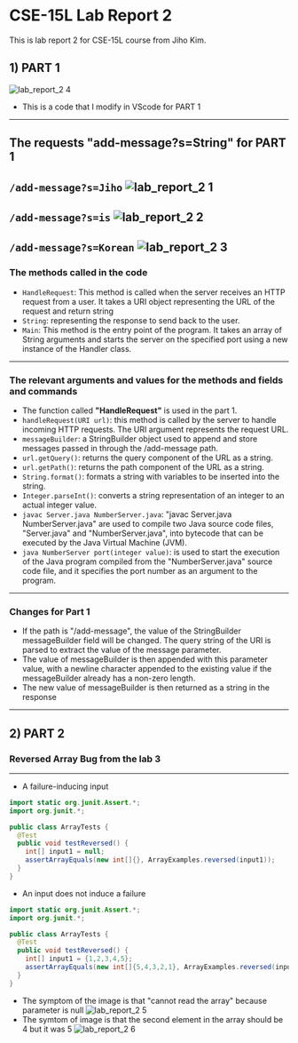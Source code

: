 # CSE-15L Lab Report 2
This is lab report 2 for CSE-15L course from Jiho Kim.
## 1) PART 1
![lab_report_2 4](https://user-images.githubusercontent.com/129816454/233743743-c036a90f-0e5a-4103-b29d-6ec3fefd925b.png)
* This is a code that I modify in VScode for PART 1
---
## The requests "add-message?s=String" for PART 1
 `/add-message?s=Jiho`
![lab_report_2 1](https://user-images.githubusercontent.com/129816454/233746955-bfa94262-b81d-4291-9acd-ce2c81dcdf75.png)    
---
  `/add-message?s=is`
![lab_report_2 2](https://user-images.githubusercontent.com/129816454/233747190-1ca335ea-396e-4c00-93bc-524772227c68.png)     
--- 
  `/add-message?s=Korean`
![lab_report_2 3](https://user-images.githubusercontent.com/129816454/233747363-ce236fb2-86fc-4e49-a84d-c156cb0181d5.png)    
---
### The methods called in the code
* `HandleRequest`: This method is called when the server receives an HTTP request from a user. It takes a URI object representing the URL of the request and return string    
* `String`: representing the response to send back to the user.
* `Main`: This method is the entry point of the program. It takes an array of String arguments and starts the server on the specified port using a new instance of the Handler class.
---
### The relevant arguments and values for the methods and fields and commands
* The function called **"HandleRequest"** is used in the part 1.
* `handleRequest(URI url)`: this method is called by the server to handle incoming HTTP requests. The URI argument represents the request URL. 
* `messageBuilder`: a StringBuilder object used to append and store messages passed in through the /add-message path.
* `url.getQuery()`: returns the query component of the URL as a string.
* `url.getPath()`: returns the path component of the URL as a string.
* `String.format()`: formats a string with variables to be inserted into the string.
* `Integer.parseInt()`: converts a string representation of an integer to an actual integer value.
* `javac Server.java NumberServer.java`: "javac Server.java NumberServer.java" are used to compile two Java source code files, "Server.java" and "NumberServer.java", into bytecode that can be executed by the Java Virtual Machine (JVM).
* `java NumberServer port(integer value)`: is used to start the execution of the Java program compiled from the "NumberServer.java" source code file, and it specifies the port number as an argument to the program.
---
### Changes for Part 1
* If the path is "/add-message", the value of the StringBuilder messageBuilder field will be changed. The query string of the URI is parsed to extract the value of the message parameter. 
* The value of messageBuilder is then appended with this parameter value, with a newline character appended to the existing value if the messageBuilder already has a non-zero length. 
* The new value of messageBuilder is then returned as a string in the response
---
## 2) PART 2
### Reversed Array Bug from the lab 3
---
* A failure-inducing input
```java
import static org.junit.Assert.*;
import org.junit.*;

public class ArrayTests {
  @Test
  public void testReversed() {
    int[] input1 = null;
    assertArrayEquals(new int[]{}, ArrayExamples.reversed(input1));
  }
}
```
* An input does not induce a failure
```java
import static org.junit.Assert.*;
import org.junit.*;

public class ArrayTests {
  @Test
  public void testReversed() {
    int[] input1 = {1,2,3,4,5};
    assertArrayEquals(new int[]{5,4,3,2,1}, ArrayExamples.reversed(input1));
  }
}
```
* The symptom of the image is that "cannot read the array" because parameter is null
![lab_report_2 5](https://user-images.githubusercontent.com/129816454/233754766-3e2b797d-d515-48a3-8382-59f9ccb164d8.png)
* The symtom of image is that the second element in the array should be 4 but it was 5
![lab_report_2 6](https://user-images.githubusercontent.com/129816454/233754778-c3fa1d75-ff8f-4488-9198-70c9f7fe6172.png)









